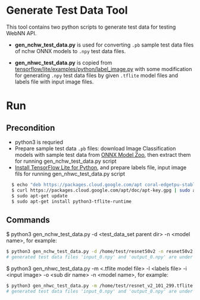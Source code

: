 # Generate Test Data Tool
This tool contains two python scripts to generate test data for testing WebNN API.

* **gen_nchw_test_data.py** is used for converting `.pb` sample test data files of nchw ONNX models to `.npy` test data files.

* **gen_nhwc_test_data.py** is copied from [tensorflow/lite/examples/python/label_image.py](https://github.com/tensorflow/tensorflow/tree/master/tensorflow/lite/examples/python/) with some modification for generating `.npy` test data files by given `.tflite` model files and labels file with input image files.

# Run
## Precondition
* python3 is requried
* Prepare sample test data `.pb` files: download Image Classification models with sample test data from [ONNX Model Zoo](https://github.com/onnx/models), then extract them for running gen_nchw_test_data.py script
* [Install TensorFlow Lite for Python](https://www.tensorflow.org/lite/guide/python#install_tensorflow_lite_for_python), and prepare labels file, input image fils for running gen_nhwc_test_data.py script

```sh
  $ echo "deb https://packages.cloud.google.com/apt coral-edgetpu-stable main" | sudo tee /etc/apt/sources.list.d/coral-edgetpu.list
  $ curl https://packages.cloud.google.com/apt/doc/apt-key.gpg | sudo apt-key add -
  $ sudo apt-get update
  $ sudo apt-get install python3-tflite-runtime
```

## Commands
$ python3 gen_nchw_test_data.py -d \<test_data_set parent dir\> -n \<model name\>, for example:

```sh
$ python3 gen_nchw_test_data.py -d /home/test/resnet50v2 -n resnet50v2
# generated test data files 'input_0.npy' and 'output_0.npy' are under out/resnet50v2_nchw/test_data_set/0, 1, 2
```

$ python3 gen_nhwc_test_data.py -m \<.tflite model file\> -l \<labels file\> -i \<input image\> -o \<sub dir name\> -n \<model name\>, for example:

```sh
$ python3 gen_nhwc_test_data.py -m /home/test/resnet_v2_101_299.tflite -l /home/test/labels1001.txt -i /home/test/test.jpg -o 1 -n resnet101v2
# generated test data files 'input_0.npy' and 'output_0.npy' are under out/resnet101v2_nhwc/test_data_set/1/
```
